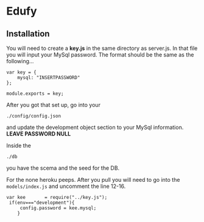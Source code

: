 # Edufy

## Installation

You will need to create a **key.js** in the same directory as server.js. In that file you will input your MySql password. The format should be the same as the following...

```
var key = {
	mysql: "INSERTPASSWORD"
};

module.exports = key;
```

After you got that set up, go into your
```
./config/config.json
```

and update the development object section to your MySql information. **LEAVE PASSWORD NULL**

Inside the
```
./db
```
you have the scema and the seed for the DB.

For the none heroku peeps. After you pull you will need to go into the ```models/index.js``` and uncomment the line 12-16.

```
var kee       = require("../key.js");
 if(env==="development"){
	 config.password = kee.mysql;
	}
```

